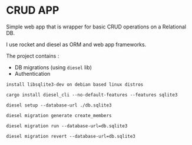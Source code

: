 # CRUD APP

Simple web app that is wrapper for basic CRUD operations on a Relational DB.

I use rocket and diesel as ORM and web app frameworks.

The project contains :
- DB migrations (using `` diesel `` lib)
- Authentication

```
install libsqlite3-dev on debian based linux distros

cargo install diesel_cli --no-default-features --features sqlite3

diesel setup --database-url ./db.sqlite3

diesel migration generate create_members

diesel migration run --database-url=db.sqlite3

diesel migration revert --database-url=db.sqlite3
```